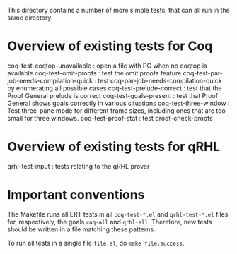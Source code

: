 This directory contains a number of more simple tests, that can
all run in the same directory.

# Overview of existing tests for Coq

coq-test-coqtop-unavailable
: open a file with PG when no coqtop is available
coq-test-omit-proofs
: test the omit proofs feature
coq-test-par-job-needs-compilation-quick
: test coq-par-job-needs-compilation-quick by enumerating all
  possible cases
coq-test-prelude-correct
: test that the Proof General prelude is correct
coq-test-goals-present
: test that Proof General shows goals correctly in various
  situations
coq-test-three-window
: Test three-pane mode for different frame sizes, including ones that
  are too small for three windows.
coq-test-proof-stat
: test proof-check-proofs

# Overview of existing tests for qRHL

qrhl-test-input
: tests relating to the qRHL prover


# Important conventions

The Makefile runs all ERT tests in all `coq-test-*.el` and
`qrhl-test-*.el` files for, respectively, the goals `coq-all` and
`qrhl-all`. Therefore, new tests should be written in a file matching
these patterns.

To run all tests in a single file `file.el`, do `make file.success`.
